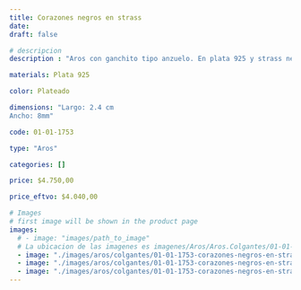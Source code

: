 ```yaml
---
title: Corazones negros en strass
date: 
draft: false

# descripcion
description : "Aros con ganchito tipo anzuelo. En plata 925 y strass negro. Súper brillo!"

materials: Plata 925

color: Plateado

dimensions: "Largo: 2.4 cm
Ancho: 8mm"

code: 01-01-1753

type: "Aros"

categories: []

price: $4.750,00

price_eftvo: $4.040,00

# Images
# first image will be shown in the product page
images:
  # - image: "images/path_to_image"
  # La ubicacion de las imagenes es imagenes/Aros/Aros.Colgantes/01-01-1753-corazones-negros-en-strass
  - image: "./images/aros/colgantes/01-01-1753-corazones-negros-en-strass_a.jpg"
  - image: "./images/aros/colgantes/01-01-1753-corazones-negros-en-strass_b.jpg"
  - image: "./images/aros/colgantes/01-01-1753-corazones-negros-en-strass_c.jpg"
---
```

